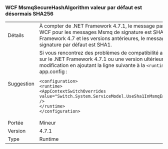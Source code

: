 ### <a name="wcf-msmqsecurehashalgorithm-default-value-is-now-sha256"></a>WCF MsmqSecureHashAlgorithm valeur par défaut est désormais SHA256

|   |   |
|---|---|
|Détails|À compter de .NET Framework 4.7.1, le message par défaut algorithme dans WCF pour les messages Msmq de signature est SHA256. Dans le .NET Framework 4.7 et les versions antérieures, le message d’algorithme de signature par défaut est SHA1.|
|Suggestion|Si vous rencontrez des problèmes de compatibilité avec cette modification sur le .NET Framework 4.7.1 ou une version ultérieure, vous pouvez annuler la modification en ajoutant la ligne suivante à la <code>&lt;runtime&gt;</code>section de votre fichier app.config :<pre><code class="language-xml">&lt;configuration&gt;&#13;&#10;&lt;runtime&gt;&#13;&#10;&lt;AppContextSwitchOverrides value=&quot;Switch.System.ServiceModel.UseSha1InMsmqEncryptionAlgorithm=true&quot; /&gt;&#13;&#10;&lt;/runtime&gt;&#13;&#10;&lt;/configuration&gt;&#13;&#10;</code></pre>|
|Portée|Mineur|
|Version|4.7.1|
|Type|Runtime|

